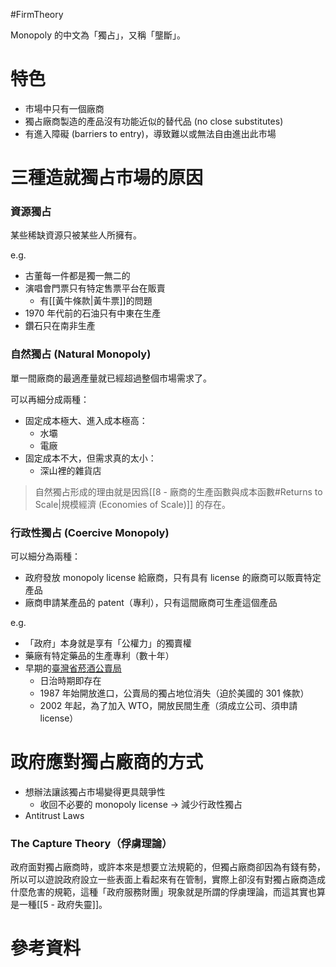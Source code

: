 #FirmTheory

Monopoly 的中文為「獨占」，又稱「壟斷」。

# 特色

- 市場中只有一個廠商
- 獨占廠商製造的產品沒有功能近似的替代品 (no close substitutes)
- 有進入障礙 (barriers to entry)，導致難以或無法自由進出此市場

# 三種造就獨占市場的原因

### 資源獨占

某些稀缺資源只被某些人所擁有。

e.g. 

- 古董每一件都是獨一無二的
- 演唱會門票只有特定售票平台在販賣
    - 有[[黃牛條款|黃牛票]]的問題
- 1970 年代前的石油只有中東在生產
- 鑽石只在南非生產

### 自然獨占 (Natural Monopoly)

單一間廠商的最適產量就已經超過整個市場需求了。

可以再細分成兩種：

- 固定成本極大、進入成本極高：
    - 水壩
    - 電廠
- 固定成本不大，但需求真的太小：
    - 深山裡的雜貨店

>自然獨占形成的理由就是因爲[[8 - 廠商的生產函數與成本函數#Returns to Scale|規模經濟 (Economies of Scale)]] 的存在。

### 行政性獨占 (Coercive Monopoly)

可以細分為兩種：

- 政府發放 monopoly license 給廠商，只有具有 license 的廠商可以販賣特定產品
- 廠商申請某產品的 patent（專利），只有這間廠商可生產這個產品

e.g.

- 「政府」本身就是享有「公權力」的獨賣權
- 藥廠有特定藥品的生產專利（數十年）
- 早期的[臺灣省菸酒公賣局](https://www.thenewslens.com/article/188943)
    - 日治時期即存在
    - 1987 年始開放進口，公賣局的獨占地位消失（迫於美國的 301 條款）
    - 2002 年起，為了加入 WTO，開放民間生產（須成立公司、須申請 license）

# 政府應對獨占廠商的方式

- 想辦法讓該獨占市場變得更具競爭性
    - 收回不必要的 monopoly license → 減少行政性獨占
- Antitrust Laws
### The Capture Theory（俘虜理論）

政府面對獨占廠商時，或許本來是想要立法規範的，但獨占廠商卻因為有錢有勢，所以可以遊說政府設立一些表面上看起來有在管制，實際上卻沒有對獨占廠商造成什麼危害的規範，這種「政府服務財團」現象就是所謂的俘虜理論，而這其實也算是一種[[5 - 政府失靈]]。

# 參考資料

